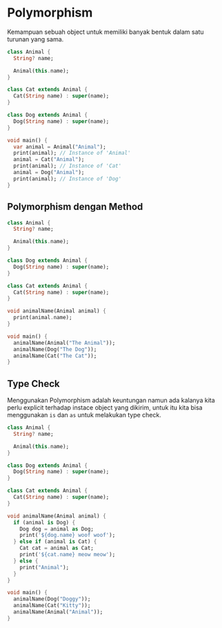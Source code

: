 # Polymorphism

Kemampuan sebuah object untuk memiliki banyak bentuk dalam satu turunan yang sama.

```dart
class Animal {
  String? name;

  Animal(this.name);
}

class Cat extends Animal {
  Cat(String name) : super(name);
}

class Dog extends Animal {
  Dog(String name) : super(name);
}

void main() {
  var animal = Animal("Animal");
  print(animal); // Instance of 'Animal'
  animal = Cat("Animal");
  print(animal); // Instance of 'Cat'
  animal = Dog("Animal");
  print(animal); // Instance of 'Dog'
}
```

## Polymorphism dengan Method

```dart
class Animal {
  String? name;

  Animal(this.name);
}

class Dog extends Animal {
  Dog(String name) : super(name);
}

class Cat extends Animal {
  Cat(String name) : super(name);
}

void animalName(Animal animal) {
  print(animal.name);
}

void main() {
  animalName(Animal("The Animal"));
  animalName(Dog("The Dog"));
  animalName(Cat("The Cat"));
}
```

## Type Check

Menggunakan Polymorphism adalah keuntungan namun ada kalanya kita perlu explicit terhadap instace object yang dikirim, untuk itu kita bisa menggunakan `is` dan `as` untuk melakukan type check.

```dart
class Animal {
  String? name;

  Animal(this.name);
}

class Dog extends Animal {
  Dog(String name) : super(name);
}

class Cat extends Animal {
  Cat(String name) : super(name);
}

void animalName(Animal animal) {
  if (animal is Dog) {
    Dog dog = animal as Dog;
    print('${dog.name} woof woof');
  } else if (animal is Cat) {
    Cat cat = animal as Cat;
    print('${cat.name} meow meow');
  } else {
    print("Animal");
  }
}

void main() {
  animalName(Dog("Doggy"));
  animalName(Cat("Kitty"));
  animalName(Animal("Animal"));
}
```
